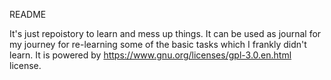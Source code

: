 README

It's just repoistory to learn and mess up things.
It can be used as journal for my journey for re-learning some of the basic tasks which I frankly didn't learn.
It is powered by https://www.gnu.org/licenses/gpl-3.0.en.html license. 
